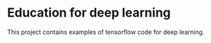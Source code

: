 # Education for deep learning

This project contains examples of tensorflow code for deep learning.
